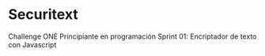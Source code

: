 # Securitext
Challenge ONE Principiante en programación Sprint 01:  Encriptador de texto con Javascript
